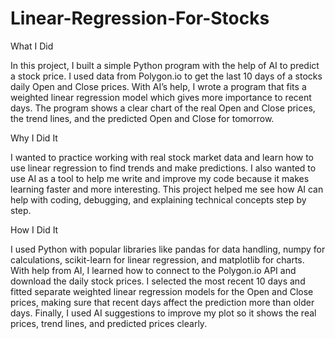 # Linear-Regression-For-Stocks

What I Did

In this project, I built a simple Python program with the help of AI to predict a stock price. I used data from Polygon.io to get the last 10 days of a stocks daily Open and Close prices. With AI’s help, I wrote a program that fits a weighted linear regression model which gives more importance to recent days. The program shows a clear chart of the real Open and Close prices, the trend lines, and the predicted Open and Close for tomorrow.

Why I Did It

I wanted to practice working with real stock market data and learn how to use linear regression to find trends and make predictions. I also wanted to use AI as a tool to help me write and improve my code because it makes learning faster and more interesting. This project helped me see how AI can help with coding, debugging, and explaining technical concepts step by step.

How I Did It

I used Python with popular libraries like pandas for data handling, numpy for calculations, scikit-learn for linear regression, and matplotlib for charts. With help from AI, I learned how to connect to the Polygon.io API and download the daily stock prices. I selected the most recent 10 days and fitted separate weighted linear regression models for the Open and Close prices, making sure that recent days affect the prediction more than older days. Finally, I used AI suggestions to improve my plot so it shows the real prices, trend lines, and predicted prices clearly.

